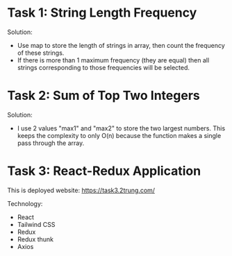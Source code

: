 # Task 1: String Length Frequency

Solution:

- Use map to store the length of strings in array, then count the frequency of these strings.
- If there is more than 1 maximum frequency (they are equal) then all strings corresponding to those frequencies will be selected.

# Task 2: Sum of Top Two Integers

Solution:

- I use 2 values ​​"max1" and "max2" to store the two largest numbers. This keeps the complexity to only O(n) because the function makes a single pass through the array.

# Task 3: React-Redux Application

This is deployed website: https://task3.2trung.com/

Technology:

- React
- Tailwind CSS
- Redux
- Redux thunk
- Axios
